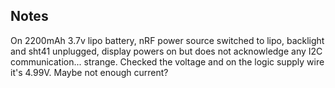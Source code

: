 

## Notes
On 2200mAh 3.7v lipo battery, nRF power source switched to lipo, backlight and sht41 unplugged, display powers on but does not acknowledge any I2C communication... strange. Checked the voltage and on the logic supply wire it's 4.99V. Maybe not enough current?
